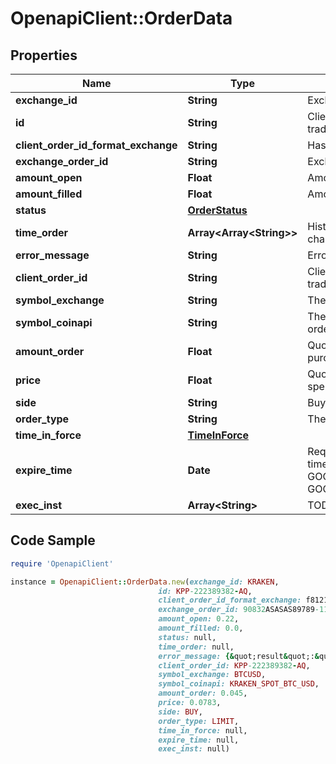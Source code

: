 # OpenapiClient::OrderData

## Properties

Name | Type | Description | Notes
------------ | ------------- | ------------- | -------------
**exchange_id** | **String** | Exchange name | [optional] 
**id** | **String** | Client unique identifier for the trade. | [optional] 
**client_order_id_format_exchange** | **String** | Hash client id | [optional] 
**exchange_order_id** | **String** | Exchange order id | [optional] 
**amount_open** | **Float** | Amount open | [optional] 
**amount_filled** | **Float** | Amount filled | [optional] 
**status** | [**OrderStatus**](OrderStatus.md) |  | [optional] 
**time_order** | **Array&lt;Array&lt;String&gt;&gt;** | History of order status changes | [optional] 
**error_message** | **String** | Error message | [optional] 
**client_order_id** | **String** | Client unique identifier for the trade. | [optional] 
**symbol_exchange** | **String** | The symbol of the order. | [optional] 
**symbol_coinapi** | **String** | The CoinAPI symbol of the order. | [optional] 
**amount_order** | **Float** | Quoted decimal amount to purchase. | [optional] 
**price** | **Float** | Quoted decimal amount to spend per unit. | [optional] 
**side** | **String** | Buy or Sell | [optional] 
**order_type** | **String** | The order type. | [optional] 
**time_in_force** | [**TimeInForce**](TimeInForce.md) |  | [optional] 
**expire_time** | **Date** | Required for orders with time_in_force &#x3D; GOOD_TILL_TIME_EXCHANGE, GOOD_TILL_TIME_OMS | [optional] 
**exec_inst** | **Array&lt;String&gt;** | TODO: description exec inst  | Parameter | Description | |-----------|--------| | &#x60;MAKER_OR_CANCEL&#x60; | Rests on the continuous order book at a specified price. If any quantity can be filled immediately, the entire order is canceled. | ##### Exec inst options  | Exchange | MAKER_OR_CANCEL | | --- | --- | | BINANCE | X | | BITFINEX | X | | BITMEX | X | | BLOCKCHAINEXCHANGE | X | | BITSTAMP |  | | COINBASE | X | | GEMINI | X | | KRAKEN | X | | POLONIEX | X | | HITBTC |  | | KRAKENFTS | X |  | [optional] 

## Code Sample

```ruby
require 'OpenapiClient'

instance = OpenapiClient::OrderData.new(exchange_id: KRAKEN,
                                 id: KPP-222389382-AQ,
                                 client_order_id_format_exchange: f81211e2-27c4-b86a-8143-01088ba9222c,
                                 exchange_order_id: 90832ASASAS89789-1112,
                                 amount_open: 0.22,
                                 amount_filled: 0.0,
                                 status: null,
                                 time_order: null,
                                 error_message: {&quot;result&quot;:&quot;error&quot;,&quot;reason&quot;:&quot;InsufficientFunds&quot;,&quot;message&quot;:&quot;Failed to place buy order on symbol &#39;BTCUSD&#39; for price $7,000.00 and quantity 0.22 BTC due to insufficient funds&quot;},
                                 client_order_id: KPP-222389382-AQ,
                                 symbol_exchange: BTCUSD,
                                 symbol_coinapi: KRAKEN_SPOT_BTC_USD,
                                 amount_order: 0.045,
                                 price: 0.0783,
                                 side: BUY,
                                 order_type: LIMIT,
                                 time_in_force: null,
                                 expire_time: null,
                                 exec_inst: null)
```



